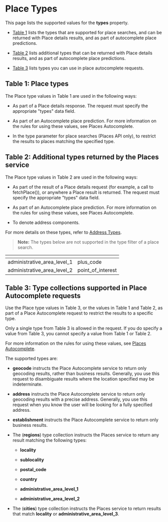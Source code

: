 # Place Types

This page lists the supported values for the **types** property.

* [Table 1](#Table-1-Place-types) lists the types that are supported for place searches, and can be returned with Place details results, and as part of autocomplete place predictions.

* [Table 2](#Table-2-Additional-types-returned-by-the-Places-service) lists additional types that can be returned with Place details results, and as part of autocomplete place predictions.

* [Table 3](#Table-3-Type-collections-supported-in-Place-Autocomplete-requests) lists types you can use in place autocomplete requests.


## Table 1: Place types

The Place type values in Table 1 are used in the following ways:

* As part of a Place details response. The request must specify the appropriate "types" data field.

* As part of an Autocomplete place prediction. For more information on the rules for using these values, see Places Autocomplete.

* In the type parameter for place searches (Places API only), to restrict the results to places matching the specified type.


## Table 2: Additional types returned by the Places service
The Place type values in Table 2 are used in the following ways:

  * As part of the result of a Place details request (for example, a call to fetchPlace()), or anywhere a Place result is returned. The request must specify the appropriate "types" data field.

  * As part of an Autocomplete place prediction. For more information on the rules for using these values, see Places Autocomplete.

  * To denote address components.

For more details on these types, refer to [Address Types](./geocoding.md#Address-types-and-address-component-types).

> **Note:** The types below are not supported in the type filter of a place search.

| <!-- --> | <!-- --> |
| --- | --- |
| administrative_area_level_1 | plus_code |
| administrative_area_level_2 | point_of_interest |
  

## Table 3: Type collections supported in Place Autocomplete requests
Use the Place type values in Table 3, or the values in Table 1 and Table 2, as part of a Place Autocomplete request to restrict the results to a specific type.

Only a single type from Table 3 is allowed in the request. If you do specify a value from Table 3, you cannot specify a value from Table 1 or Table 2.

For more information on the rules for using these values, see [Places Autocomplete](./placeautocomplete.md).

The supported types are:

  * **geocode** instructs the Place Autocomplete service to return only geocoding results, rather than business results. Generally, you use this request to disambiguate results where the location specified may be indeterminate.

  * **address** instructs the Place Autocomplete service to return only geocoding results with a precise address. Generally, you use this request when you know the user will be looking for a fully specified address.

  * **establishment** instructs the Place Autocomplete service to return only business results.

  * The (**regions**) type collection instructs the Places service to return any result matching the following types:

    * **locality**

    * **sublocality**

    * **postal_code**

    * **country**

    * **administrative_area_level_1**

    * **administrative_area_level_2**

  * The (**cities**) type collection instructs the Places service to return results that match **locality** or **administrative_area_level_3**.
